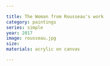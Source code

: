 ```yaml
---

title: The Woman from Rousseau's work
category: paintings
series: simple
year: 2017
image: rousseau.jpg
size: 
materials: acrylic on canvas

---
```

